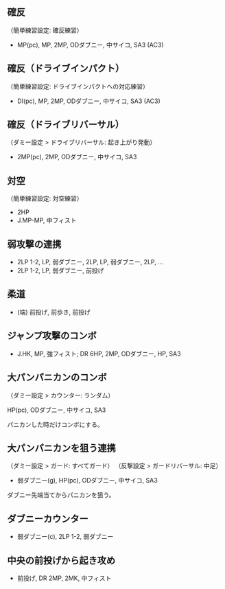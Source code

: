 ## 確反

（簡単練習設定: 確反練習）

- MP(pc), MP, 2MP, ODダブニー, 中サイコ, SA3 (AC3)

## 確反（ドライブインパクト）

（簡単練習設定: ドライブインパクトへの対応練習）

- DI(pc), MP, 2MP, ODダブニー, 中サイコ, SA3 (AC3)

## 確反（ドライブリバーサル）

（ダミー設定 > ドライブリバーサル: 起き上がり発動）

- 2MP(pc), 2MP, ODダブニー, 中サイコ, SA3

## 対空

（簡単練習設定: 対空練習）

- 2HP
- J.MP-MP, 中フィスト

## 弱攻撃の連携

- 2LP 1-2, LP, 弱ダブニー, 2LP, LP, 弱ダブニー, 2LP, ...
- 2LP 1-2, LP, 弱ダブニー, 前投げ

## 柔道

- (端) 前投げ, 前歩き, 前投げ

## ジャンプ攻撃のコンボ

- J.HK, MP, 強フィスト; DR 6HP, 2MP, ODダブニー, HP, SA3

## 大パンパニカンのコンボ

（ダミー設定 > カウンター: ランダム）

HP(pc), ODダブニー, 中サイコ, SA3

パニカンした時だけコンボにする。

## 大パンパニカンを狙う連携

（ダミー設定 > ガード: すべてガード）
（反撃設定 > ガードリバーサル: 中足）

- 弱ダブニー(g), HP(pc), ODダブニー, 中サイコ, SA3

ダブニー先端当てからパニカンを狙う。

## ダブニーカウンター

- 弱ダブニー(c), 2LP 1-2, 弱ダブニー

## 中央の前投げから起き攻め

- 前投げ, DR 2MP, 2MK, 中フィスト

